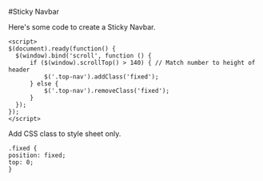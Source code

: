 #Sticky Navbar

Here's some code to create a Sticky Navbar.

    <script>
    $(document).ready(function() {
      $(window).bind('scroll', function () {
          if ($(window).scrollTop() > 140) { // Match number to height of header
              $('.top-nav').addClass('fixed');
          } else {
              $('.top-nav').removeClass('fixed');
          }
      });
    });
    </script>
    
Add CSS class to style sheet only.

    .fixed {
    position: fixed;
    top: 0;
    }

